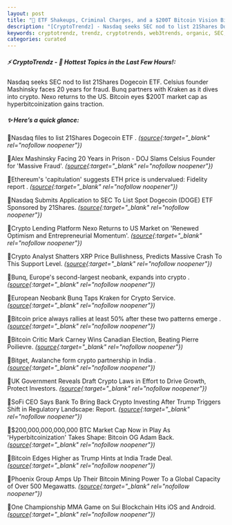 ```yaml
---
layout: post
title: "🌅 ETF Shakeups, Criminal Charges, and a $200T Bitcoin Vision Bitcoin News"
description: "[CryptoTrendz] - Nasdaq seeks SEC nod to list 21Shares Dogecoin ETF. Celsius founder Mashinsky faces 20 years for fraud. Bunq partners with Kraken as it dives into crypto. Nexo returns to the US. Bitcoin eyes $200T market cap as hyperbitcoinization gains traction."
keywords: cryptotrendz, trendz, cryptotrends, web3trends, organic, SEC, CEO, Analyst, Avalanche, BTC, India, Bitcoin, Trump, XRP, Dogecoin, Mining, Market, crypto, ETH
categories: curated
---
```


##### ⚡ CryptoTrendz - 📌 *Hottest Topics in the Last Few Hours!:*

Nasdaq seeks SEC nod to list 21Shares Dogecoin ETF. Celsius founder Mashinsky faces 20 years for fraud. Bunq partners with Kraken as it dives into crypto. Nexo returns to the US. Bitcoin eyes $200T market cap as hyperbitcoinization gains traction.

##### ✨ *Here’s a quick glance:*


🔹Nasdaq files to list 21Shares Dogecoin ETF . *([source](https://s.avyag.com/m778){:target="_blank" rel="nofollow noopener"})*

🔹Alex Mashinsky Facing 20 Years in Prison - DOJ Slams Celsius Founder for 'Massive Fraud'. *([source](https://s.avyag.com/9z91){:target="_blank" rel="nofollow noopener"})*

🔹Ethereum's 'capitulation' suggests ETH price is undervalued: Fidelity report . *([source](https://s.avyag.com/n8r0){:target="_blank" rel="nofollow noopener"})*

🔹Nasdaq Submits Application to SEC To List Spot Dogecoin (DOGE) ETF Sponsored by 21Shares. *([source](https://s.avyag.com/p6dc){:target="_blank" rel="nofollow noopener"})*

🔹Crypto Lending Platform Nexo Returns to US Market on 'Renewed Optimism and Entrepreneurial Momentum'. *([source](https://s.avyag.com/ndca){:target="_blank" rel="nofollow noopener"})*

🔹Crypto Analyst Shatters XRP Price Bullishness, Predicts Massive Crash To This Support Level. *([source](https://s.avyag.com/6hib){:target="_blank" rel="nofollow noopener"})*

🔹Bunq, Europe's second-largest neobank, expands into crypto . *([source](https://s.avyag.com/3cb9){:target="_blank" rel="nofollow noopener"})*

🔹European Neobank Bunq Taps Kraken for Crypto Service. *([source](https://s.avyag.com/1n6b){:target="_blank" rel="nofollow noopener"})*

🔹Bitcoin price always rallies at least 50% after these two patterns emerge . *([source](https://s.avyag.com/j2dn){:target="_blank" rel="nofollow noopener"})*

🔹Bitcoin Critic Mark Carney Wins Canadian Election, Beating Pierre Poilievre. *([source](https://s.avyag.com/j786){:target="_blank" rel="nofollow noopener"})*

🔹Bitget, Avalanche form crypto partnership in India . *([source](https://s.avyag.com/ifok){:target="_blank" rel="nofollow noopener"})*

🔹UK Government Reveals Draft Crypto Laws in Effort to Drive Growth, Protect Investors. *([source](https://s.avyag.com/4c8h){:target="_blank" rel="nofollow noopener"})*

🔹SoFi CEO Says Bank To Bring Back Crypto Investing After Trump Triggers Shift in Regulatory Landscape: Report. *([source](https://s.avyag.com/fa8t){:target="_blank" rel="nofollow noopener"})*

🔹$200,000,000,000,000 BTC Market Cap Now in Play As 'Hyperbitcoinization' Takes Shape: Bitcoin OG Adam Back. *([source](https://s.avyag.com/lbwy){:target="_blank" rel="nofollow noopener"})*

🔹Bitcoin Edges Higher as Trump Hints at India Trade Deal. *([source](https://s.avyag.com/siuz){:target="_blank" rel="nofollow noopener"})*

🔹Phoenix Group Amps Up Their Bitcoin Mining Power To a Global Capacity of Over 500 Megawatts. *([source](https://s.avyag.com/sin5){:target="_blank" rel="nofollow noopener"})*

🔹One Championship MMA Game on Sui Blockchain Hits iOS and Android. *([source](https://s.avyag.com/m599){:target="_blank" rel="nofollow noopener"})*
